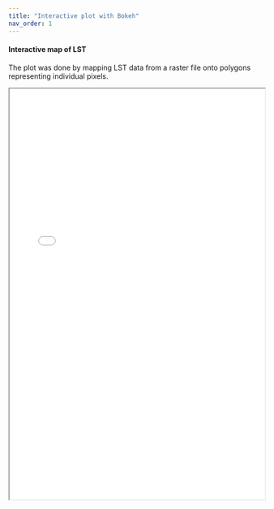 ```yaml
---
title: "Interactive plot with Bokeh"
nav_order: 1
---
```



#### **Interactive map of LST** 
The plot was done by mapping LST data from a raster file onto polygons representing individual pixels. 


<iframe src="{{ '/assets/lst_raster_to_polygons.html' | relative_url }}" width="100%" height="810"></iframe>